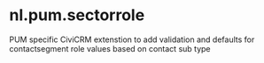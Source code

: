 # nl.pum.sectorrole
PUM specific CiviCRM extenstion to add validation and defaults for contactsegment role values based on contact sub type
